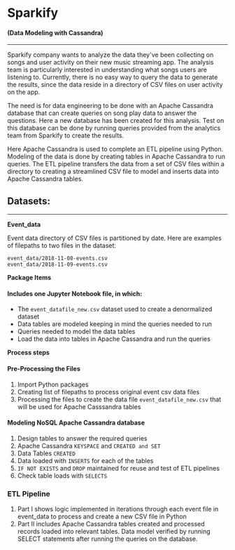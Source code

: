 # Sparkify
#### (Data Modeling with Cassandra)
---

Sparkify company wants to analyze the data they've been collecting on songs and user activity on their new music streaming app. The analysis team is particularly interested in understanding what songs users are listening to. Currently, there is no easy way to query the data to generate the results, since the data reside in a directory of CSV files on user activity on the app.

The need is for data engineering to be done with an Apache Cassandra database that can create queries on song play data to answer the questions. Here a new database has been created for  this analysis. Test on this database can be done by running queries provided from the analytics team from Sparkify to create the results.


Here Apache Cassandra is used to complete an ETL pipeline using Python. Modeling of the data  is done by creating tables in Apache Cassandra to run queries. The ETL pipeline transfers  the data from a set of CSV files within a directory to creating a streamlined CSV file to model and inserts data into Apache Cassandra tables.

## Datasets:
---

**Event_data**

Event data directory of CSV files is partitioned by date. Here are examples of filepaths to two files in the dataset: 
```
event_data/2018-11-08-events.csv 
event_data/2018-11-09-events.csv
```

**Package Items**
#### Includes one Jupyter Notebook file, in which:
- The ```event_datafile_new.csv``` dataset used to create a denormalized dataset
- Data tables are modeled keeping in mind the queries needed to run
- Queries needed to model the data tables
- Load the data into tables in Apache Cassandra and run the queries

**Process steps**

#### Pre-Processing the Files
1. Import Python packages
2. Creating list of filepaths to process original event csv data files
3. Processing the files to create the data file ```event_datafile_new.csv``` that will be used for Apache Casssandra tables

#### Modeling NoSQL Apache Cassandra database
1. Design tables to answer the required queries
2. Apache Cassandra ``KEYSPACE`` and ```CREATED and SET```
3. Data Tables ```CREATED ```
4. Data loaded with ```INSERTS``` for each of the tables
5. ```IF NOT EXISTS``` and ```DROP``` maintained for reuse and test of ETL pipelines
6. Check table loads with ```SELECTS```

### ETL Pipeline
1. Part I shows logic implemented in iterations through each event file in event_data to process and create a new CSV file in Python
2. Part II includes Apache Cassandra tables created and processed records loaded into relevant tables. Data model verified by running SELECT statements after running the queries on the database.




